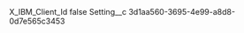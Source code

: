 <?xml version="1.0" encoding="UTF-8"?>
<CustomMetadata xmlns="http://soap.sforce.com/2006/04/metadata" xmlns:xsi="http://www.w3.org/2001/XMLSchema-instance" xmlns:xsd="http://www.w3.org/2001/XMLSchema">
    <label>X_IBM_Client_Id</label>
    <protected>false</protected>
    <values>
        <field>Setting__c</field>
        <value xsi:type="xsd:string">3d1aa560-3695-4e99-a8d8-0d7e565c3453</value>
    </values>
</CustomMetadata>
